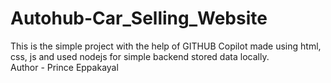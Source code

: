 # Autohub-Car_Selling_Website
This is the simple project with the help of GITHUB Copilot made using html, css, js and used nodejs for simple backend stored data locally.
<br>
Author - Prince Eppakayal 
